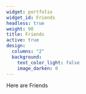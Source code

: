 ```yaml
---
widget: portfolio
widget_id: Friends
headless: true
weight: 90
title: Friends
active: true
design:
  columns: "2"
  background:
    text_color_light: false
    image_darken: 0
---
```

Here are Friends